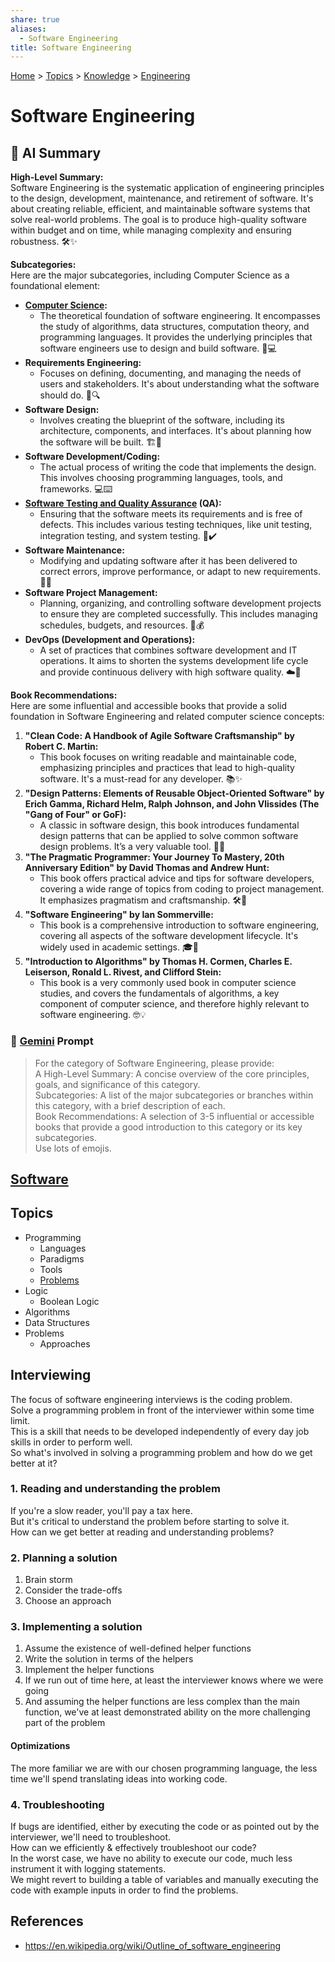 ```yaml
---
share: true
aliases:
  - Software Engineering
title: Software Engineering
---
```

[Home](../index.md) > [Topics](./index.md) > [Knowledge](./a-hierarchical-view-of-human-knowledge.md) > [Engineering](./engineering.md)  
# Software Engineering  
## 🤖 AI Summary  
**High-Level Summary:**  
Software Engineering is the systematic application of engineering principles to the design, development, maintenance, and retirement of software. It's about creating reliable, efficient, and maintainable software systems that solve real-world problems. The goal is to produce high-quality software within budget and on time, while managing complexity and ensuring robustness. 🛠️✨  
  
**Subcategories:**  
Here are the major subcategories, including Computer Science as a foundational element:  
  
* **[Computer Science](./computer-science.md):**  
    * The theoretical foundation of software engineering. It encompasses the study of algorithms, data structures, computation theory, and programming languages. It provides the underlying principles that software engineers use to design and build software. 🧠💻  
* **Requirements Engineering:**  
    * Focuses on defining, documenting, and managing the needs of users and stakeholders. It's about understanding what the software should do. 📝🔍  
* **Software Design:**  
    * Involves creating the blueprint of the software, including its architecture, components, and interfaces. It's about planning how the software will be built. 🏗️📐  
* **Software Development/Coding:**  
    * The actual process of writing the code that implements the design. This involves choosing programming languages, tools, and frameworks. 💻⌨️  
* **[Software Testing and Quality Assurance](./software-testing-and-quality-assurance.md) (QA):**  
    * Ensuring that the software meets its requirements and is free of defects. This includes various testing techniques, like unit testing, integration testing, and system testing. 🐞✔️  
* **Software Maintenance:**  
    * Modifying and updating software after it has been delivered to correct errors, improve performance, or adapt to new requirements. 🔧🔄  
* **Software Project Management:**  
    * Planning, organizing, and controlling software development projects to ensure they are completed successfully. This includes managing schedules, budgets, and resources. 📅💰  
* **DevOps (Development and Operations):**  
    * A set of practices that combines software development and IT operations. It aims to shorten the systems development life cycle and provide continuous delivery with high software quality. ☁️🚀  
  
**Book Recommendations:**  
Here are some influential and accessible books that provide a solid foundation in Software Engineering and related computer science concepts:  
  
1.  **"Clean Code: A Handbook of Agile Software Craftsmanship" by Robert C. Martin:**  
    * This book focuses on writing readable and maintainable code, emphasizing principles and practices that lead to high-quality software. It's a must-read for any developer. 📚✨  
2.  **"Design Patterns: Elements of Reusable Object-Oriented Software" by Erich Gamma, Richard Helm, Ralph Johnson, and John Vlissides (The "Gang of Four" or GoF):**  
    * A classic in software design, this book introduces fundamental design patterns that can be applied to solve common software design problems. It’s a very valuable tool. 🧩💡  
3.  **"The Pragmatic Programmer: Your Journey To Mastery, 20th Anniversary Edition" by David Thomas and Andrew Hunt:**  
    * This book offers practical advice and tips for software developers, covering a wide range of topics from coding to project management. It emphasizes pragmatism and craftsmanship. 🛠️📖  
4.  **"Software Engineering" by Ian Sommerville:**  
    * This book is a comprehensive introduction to software engineering, covering all aspects of the software development lifecycle. It's widely used in academic settings. 🎓📘  
5.  **"Introduction to Algorithms" by Thomas H. Cormen, Charles E. Leiserson, Ronald L. Rivest, and Clifford Stein:**  
    * This book is a very commonly used book in computer science studies, and covers the fundamentals of algorithms, a key component of computer science, and therefore highly relevant to software engineering. 🤓💡  
  
### 💬 [Gemini](https://gemini.google.com/app) Prompt  
> For the category of Software Engineering, please provide:  
A High-Level Summary: A concise overview of the core principles, goals, and significance of this category.  
Subcategories: A list of the major subcategories or branches within this category, with a brief description of each.  
Book Recommendations: A selection of 3-5 influential or accessible books that provide a good introduction to this category or its key subcategories.  
Use lots of emojis.  
  
## [Software](../software/index.md)  
## Topics  
- Programming  
  - Languages  
  - Paradigms  
  - Tools  
  - [Problems](programming-problems-1.md)  
- Logic  
  - Boolean Logic  
- Algorithms  
- Data Structures  
- Problems  
  - Approaches  
  
## Interviewing  
The focus of software engineering interviews is the coding problem.  
Solve a programming problem in front of the interviewer within some time limit.  
This is a skill that needs to be developed independently of every day job skills in order to perform well.  
So what's involved in solving a programming problem and how do we get better at it?  
  
### 1. Reading and understanding the problem  
If you're a slow reader, you'll pay a tax here.  
But it's critical to understand the problem before starting to solve it.  
How can we get better at reading and understanding problems?  
  
### 2. Planning a solution  
1. Brain storm  
2. Consider the trade-offs  
3. Choose an approach  
  
### 3. Implementing a solution  
1. Assume the existence of well-defined helper functions  
2. Write the solution in terms of the helpers  
3. Implement the helper functions  
  1. If we run out of time here, at least the interviewer knows where we were going  
  2. And assuming the helper functions are less complex than the main function, we've at least demonstrated ability on the more challenging part of the problem  
    
#### Optimizations  
The more familiar we are with our chosen programming language, the less time we'll spend translating ideas into working code.  
  
### 4. Troubleshooting  
If bugs are identified, either by executing the code or as pointed out by the interviewer, we'll need to troubleshoot.  
How can we efficiently & effectively troubleshoot our code?  
In the worst case, we have no ability to execute our code, much less instrument it with logging statements.  
We might revert to building a table of variables and manually executing the code with example inputs in order to find the problems.  
  
## References  
- https://en.wikipedia.org/wiki/Outline_of_software_engineering  
